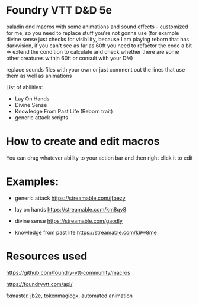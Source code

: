 # Foundry VTT D&D 5e
paladin dnd macros with some animations and sound effects - customized for me, so you need to replace stuff you're not gonna use (for example divine sense just checks for visibility, because I am playing reborn that has darkvision, if you can't see as far as 60ft you need to refactor the code a bit => extend the condition to calculate and check whether there are some other creatures within 60ft or consult with your DM)

replace sounds files with your own or just comment out the lines that use them as well as animations

List of abilities:
 - Lay On Hands
 - Divine Sense
 - Knowledge From Past Life (Reborn trait)
 - generic attack scripts

# How to create and edit macros

You can drag whatever ability to your action bar and then right click it to edit

# Examples:

- generic attack https://streamable.com/jfbezy

- lay on hands https://streamable.com/km8qy8

- divine sense https://streamable.com/gaodly

- knowledge from past life https://streamable.com/k9w8me

# Resources used

https://github.com/foundry-vtt-community/macros

https://foundryvtt.com/api/

fxmaster,
jb2e,
tokenmagicgx,
automated animation

